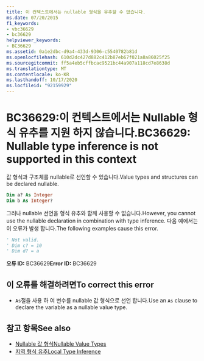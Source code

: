 ```yaml
---
title: 이 컨텍스트에서는 nullable 형식을 유추할 수 없습니다.
ms.date: 07/20/2015
f1_keywords:
- vbc36629
- bc36629
helpviewer_keywords:
- BC36629
ms.assetid: 0a1e2dbc-d9a4-433d-9306-c5540782b81d
ms.openlocfilehash: 610d2dc427d882c412b87eb67f021a8a86025f25
ms.sourcegitcommit: ff5a4eb5cffbcac9521bc44a907a118cd7e8638d
ms.translationtype: MT
ms.contentlocale: ko-KR
ms.lasthandoff: 10/17/2020
ms.locfileid: "92159929"
---
```

# <a name="bc36629-nullable-type-inference-is-not-supported-in-this-context"></a><span data-ttu-id="74560-102">BC36629:이 컨텍스트에서는 Nullable 형식 유추를 지원 하지 않습니다.</span><span class="sxs-lookup"><span data-stu-id="74560-102">BC36629: Nullable type inference is not supported in this context</span></span>

<span data-ttu-id="74560-103">값 형식과 구조체를 nullable로 선언할 수 있습니다.</span><span class="sxs-lookup"><span data-stu-id="74560-103">Value types and structures can be declared nullable.</span></span>

```vb
Dim a? As Integer
Dim b As Integer?
```

 <span data-ttu-id="74560-104">그러나 nullable 선언을 형식 유추와 함께 사용할 수 없습니다.</span><span class="sxs-lookup"><span data-stu-id="74560-104">However, you cannot use the nullable declaration in combination with type inference.</span></span> <span data-ttu-id="74560-105">다음 예에서는이 오류가 발생 합니다.</span><span class="sxs-lookup"><span data-stu-id="74560-105">The following examples cause this error.</span></span>

```vb
' Not valid.
' Dim c? = 10
' Dim d? = a
```

 <span data-ttu-id="74560-106">**오류 ID:** BC36629</span><span class="sxs-lookup"><span data-stu-id="74560-106">**Error ID:** BC36629</span></span>

## <a name="to-correct-this-error"></a><span data-ttu-id="74560-107">이 오류를 해결하려면</span><span class="sxs-lookup"><span data-stu-id="74560-107">To correct this error</span></span>

- <span data-ttu-id="74560-108">`As`절을 사용 하 여 변수를 nullable 값 형식으로 선언 합니다.</span><span class="sxs-lookup"><span data-stu-id="74560-108">Use an `As` clause to declare the variable as a nullable value type.</span></span>

## <a name="see-also"></a><span data-ttu-id="74560-109">참고 항목</span><span class="sxs-lookup"><span data-stu-id="74560-109">See also</span></span>

- [<span data-ttu-id="74560-110">Nullable 값 형식</span><span class="sxs-lookup"><span data-stu-id="74560-110">Nullable Value Types</span></span>](../../programming-guide/language-features/data-types/nullable-value-types.md)
- [<span data-ttu-id="74560-111">지역 형식 유추</span><span class="sxs-lookup"><span data-stu-id="74560-111">Local Type Inference</span></span>](../../programming-guide/language-features/variables/local-type-inference.md)
